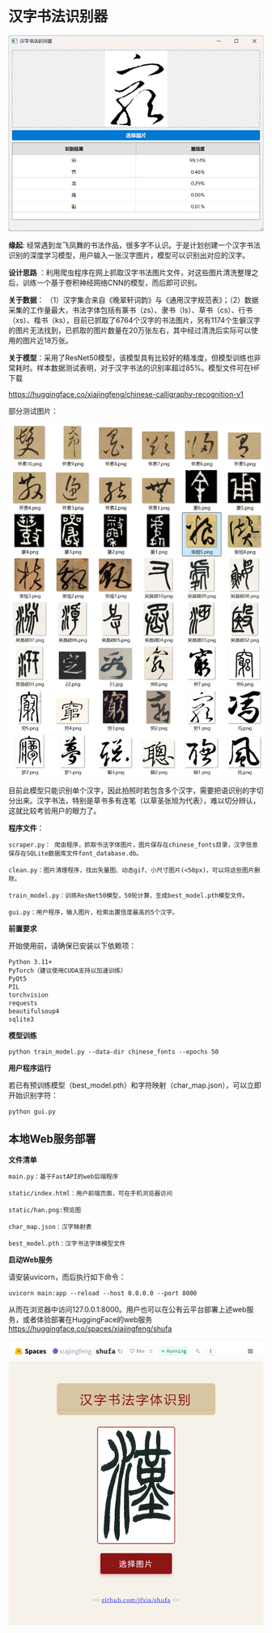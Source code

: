 # 汉字书法识别器

![screenshot](/assets/screenshot.png)

**缘起**: 经常遇到龙飞凤舞的书法作品，很多字不认识。于是计划创建一个汉字书法识别的深度学习模型，用户输入一张汉字图片，模型可以识别出对应的汉字。

**设计思路** ：利用爬虫程序在网上抓取汉字书法图片文件，对这些图片清洗整理之后，训练一个基于卷积神经网络CNN的模型，而后即可识别。

**关于数据**： （1）汉字集合来自《晚翠轩词韵》与《通用汉字规范表》；（2）数据采集的工作量最大，书法字体包括有篆书（zs）、隶书（ls）、草书（cs）、行书（xs）、楷书（ks），目前已抓取了6764个汉字的书法图片，另有1174个生僻汉字的图片无法找到，已抓取的图片数量在20万张左右，其中经过清洗后实际可以使用的图片近18万张。

**关于模型**：采用了ResNet50模型，该模型具有比较好的精准度，但模型训练也非常耗时。样本数据测试表明，对于汉字书法的识别率超过85%。模型文件可在HF下载 

https://huggingface.co/xiajingfeng/chinese-calligraphy-recognition-v1

部分测试图片：

![test](/assets/test.png)

目前此模型只能识别单个汉字，因此拍照时若包含多个汉字，需要把语识别的字切分出来。汉字书法，特别是草书多有连笔（以草圣张旭为代表），难以切分辨认，这就比较考验用户的眼力了。

**程序文件**：
```
scraper.py： 爬虫程序，抓取书法字体图片，图片保存在chinese_fonts目录，汉字信息保存在SQLite数据库文件font_database.db。

clean.py：图片清理程序，找出矢量图、动态gif、小尺寸图片(<50px)，可以将这些图片删除。

train_model.py：训练ResNet50模型，50轮计算，生成best_model.pth模型文件。

gui.py：用户程序，输入图片，检索出置信度最高的5个汉字。
```
**前置要求**

开始使用前，请确保已安装以下依赖项：

```
Python 3.11+
PyTorch（建议使用CUDA支持以加速训练）
PyQt5
PIL
torchvision
requests
beautifulsoup4
sqlite3
```

**模型训练**

```
python train_model.py --data-dir chinese_fonts --epochs 50
```

**用户程序运行**

若已有预训练模型（best_model.pth）和字符映射（char_map.json），可以立即开始识别字符：

```
python gui.py
```


## 本地Web服务部署

**文件清单**

```
main.py：基于FastAPI的web后端程序

static/index.html：用户前端页面，可在手机浏览器访问

static/han.png:预览图

char_map.json：汉字映射表

best_model.pth：汉字书法字体模型文件
```

**启动Web服务**

请安装uvicorn，而后执行如下命令：

```
uvicorn main:app --reload --host 0.0.0.0 --port 8000
```

从而在浏览器中访问127.0.0.1:8000。用户也可以在公有云平台部署上述web服务，或者体验部署在HuggingFace的web服务 https://huggingface.co/spaces/xiajingfeng/shufa

![screenshot](/assets/screenshot2.png)
